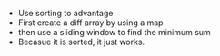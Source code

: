 * Use sorting to advantage
* First create a diff array by using a map
* then use a sliding window to find the minimum sum
* Becasue it is sorted, it just works.
